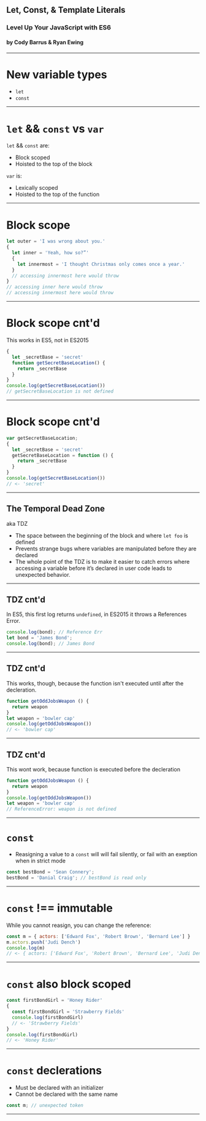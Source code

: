 ## Let, Const, & Template Literals
### Level Up Your JavaScript with ES6
#### by Cody Barrus & Ryan Ewing

---

# New variable types
- `let`
- `const`

---

# `let` && `const` vs `var`
`let` && `const` are:
- Block scoped
- Hoisted to the top of the block

`var` is:
- Lexically scoped
- Hoisted to the top of the function

---
# Block scope

```javascript
let outer = 'I was wrong about you.'
{
  let inner = 'Yeah, how so?”'
  {
    let innermost = 'I thought Christmas only comes once a year.'
  }
  // accessing innermost here would throw
}
// accessing inner here would throw
// accessing innermost here would throw
```

---

# Block scope cnt'd

This works in ES5, not in ES2015

```javascript
{
  let _secretBase = 'secret'
  function getSecretBaseLocation() {
    return _secretBase
  }
}
console.log(getSecretBaseLocation())
// getSecretBaseLocation is not defined
```

---

# Block scope cnt'd

```javascript
var getSecretBaseLocation;
{
  let _secretBase = 'secret'
  getSecretBaseLocation = function () {
    return _secretBase
  }
}
console.log(getSecretBaseLocation())
// <- 'secret'
```

---

## The Temporal Dead Zone
aka TDZ

- The space between the beginning of the block and where `let foo` is defined
- Prevents strange bugs where variables are manipulated before they are declared
- The whole point of the TDZ is to make it easier to catch errors where accessing a variable before it’s declared in user code leads to unexpected behavior.

---

## TDZ cnt'd

In ES5, this first log returns `undefined`, in ES2015 it throws a References Error.

```javascript
console.log(bond); // Reference Err
let bond = 'James Bond';
console.log(bond); // James Bond
```

---

## TDZ cnt'd

This works, though, because the function isn't executed until after the decleration.

```javascript
function getOddJobsWeapon () {
  return weapon
}
let weapon = 'bowler cap'
console.log(getOddJobsWeapon())
// <- 'bowler cap'
```

---

## TDZ cnt'd

This wont work, because function is executed before the decleration

```javascript
function getOddJobsWeapon () {
  return weapon
}
console.log(getOddJobsWeapon())
let weapon = 'bowler cap'
// ReferenceError: weapon is not defined
```

---

# `const`
- Reasigning a value to a `const` will will fail silently, or fail with an exeption when in strict mode

```javascript
const bestBond = 'Sean Connery';
bestBond = 'Danial Craig'; // bestBond is read only
```

---

# `const` !== immutable

While you cannot reasign, you can change the reference:

```javascript
const m = { actors: ['Edward Fox', 'Robert Brown', 'Bernard Lee'] }
m.actors.push('Judi Dench')
console.log(m)
// <- { actors: ['Edward Fox', 'Robert Brown', 'Bernard Lee', 'Judi Dench'] }
```

---

# `const` also block scoped

```javascript
const firstBondGirl = 'Honey Rider'
{
  const firstBondGirl = 'Strawberry Fields'  
  console.log(firstBondGirl)
  // <- 'Strawberry Fields' 
}
console.log(firstBondGirl)
// <- 'Honey Rider'
```

---

# `const` declerations

- Must be declared with an initializer
- Cannot be declared with the same name

```javascript
const m; // unexpected token
```

---




